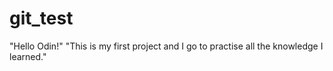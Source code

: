 # git_test
"Hello Odin!"
"This is my first project and I go to practise all the knowledge I learned."